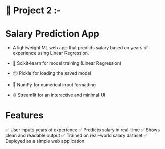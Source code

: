 # 💼 Project 2 :-
# Salary Prediction App
  - A lightweight ML web app that predicts salary based on years of experience using Linear Regression.

  - 🔗 Scikit-learn for model training (Linear Regression)
  - 📦 Pickle for loading the saved model
  - 🐍 NumPy for numerical input formatting
  - 🌐 Streamlit for an interactive and minimal UI

#  Features
✅ User inputs years of experience
✅ Predicts salary in real-time
✅ Shows clean and readable output
✅ Trained on real-world salary dataset
✅ Deployed as a simple web application


